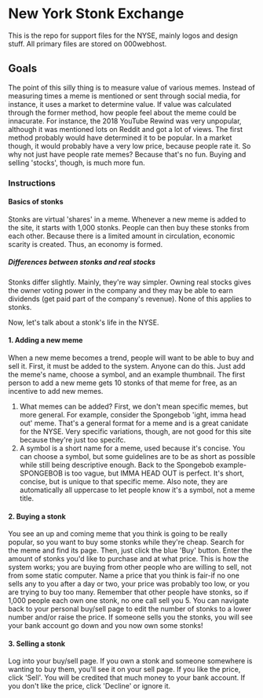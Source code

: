 # New York Stonk Exchange
This is the repo for support files for the NYSE, mainly logos and design stuff. All primary files are stored on 000webhost.

## Goals
The point of this silly thing is to measure value of various memes. Instead of measuring times a meme is mentioned or sent through social media, for instance, it uses a market to determine value. If value was calculated through the former method, how people feel about the meme could be innacurate. For instance, the 2018 YouTube Rewind was very unpopular, although it was mentioned lots on Reddit and got a lot of views. The first method probably would have determined it to be popular. In a market though, it would probably have a very low price, because people rate it. So why not just have people rate memes? Because that's no fun. Buying and selling 'stocks', though, is much more fun.

### Instructions
#### Basics of stonks
Stonks are virtual 'shares' in a meme. Whenever a new meme is added to the site, it starts with 1,000 stonks. People can then buy these stonks from each other. Because there is a limited amount in circulation, economic scarity is created. Thus, an economy is formed.
##### Differences between stonks and real stocks
Stonks differ slightly. Mainly, they're way simpler. Owning real stocks gives the owner voting power in the company and they may be able to earn dividends (get paid part of the company's revenue). None of this applies to stonks.

Now, let's talk about a stonk's life in the NYSE.
#### 1. Adding a new meme
When a new meme becomes a trend, people will want to be able to buy and sell it. First, it must be added to the system. Anyone can do this. Just add the meme's name, choose a symbol, and an example thumbnail. The first person to add a new meme gets 10 stonks of that meme for free, as an incentive to add new memes.
1. What memes can be added? First, we don't mean specific memes, but more general. For example, consider the Spongebob 'ight, imma head out' meme. That's a general format for a meme and is a great canidate for the NYSE. Very specific variations, though, are not good for this site because they're just too specifc.
2. A symbol is a short name for a meme, used because it's concise. You can choose a symbol, but some guidelines are to be as short as possible while still being descriptive enough. Back to the Spongebob example- SPONGEBOB is too vague, but IMMA HEAD OUT is perfect. It's short, concise, but is unique to that specific meme. Also note, they are automatically all uppercase to let people know it's a symbol, not a meme title.
#### 2. Buying a stonk
You see an up and coming meme that you think is going to be really popular, so you want to buy some stonks while they're cheap. Search for the meme and find its page. Then, just click the blue 'Buy' button. Enter the amount of stonks you'd like to purchase and at what price. This is how the system works; you are buying from other people who are willing to sell, not from some static computer. Name a price that you think is fair-if no one sells any to you after a day or two, your price was probably too low, or you are trying to buy too many. Remember that other people have stonks, so if 1,000 people each own one stonk, no one call sell you 5. You can navigate back to your personal buy/sell page to edit the number of stonks to a lower number and/or raise the price. If someone sells you the stonks, you will see your bank account go down and you now own some stonks!
#### 3. Selling a stonk
Log into your buy/sell page. If you own a stonk and someone somewhere is wanting to buy them, you'll see it on your sell page. If you like the price, click 'Sell'. You will be credited that much money to your bank account. If you don't like the price, click 'Decline' or ignore it.
